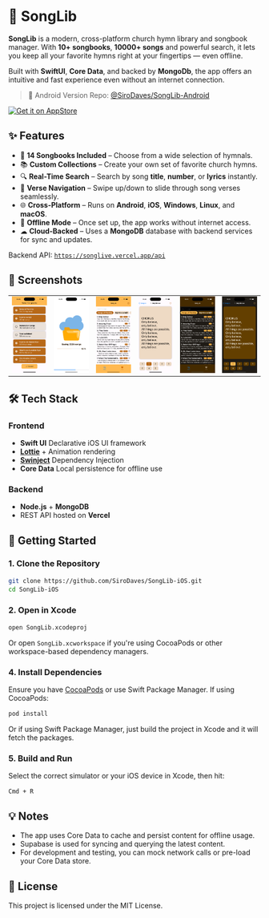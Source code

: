 # 🎵 SongLib

**SongLib** is a modern, cross-platform church hymn library and songbook manager.
With **10+ songbooks**, **10000+ songs** and powerful search, it lets you keep all your favorite hymns right at your fingertips — even offline.

Built with **SwiftUI**, **Core Data**, and backed by **MongoDb**, the app offers an intuitive and fast experience even without an internet connection.

> 🔗 Android Version Repo: [@SiroDaves/SongLib-Android](https://github.com/SiroDaves/SongLib-Android)

<a href="https://apps.apple.com/us/app/id6446771305">
  <img alt='Get it on AppStore' src='https://developer.apple.com/app-store/marketing/guidelines/images/badge-example-preferred_2x.png' width='200'>
</a>

## ✨ Features

* 📖 **14 Songbooks Included** – Choose from a wide selection of hymnals.
* 📚 **Custom Collections** – Create your own set of favorite church hymns.
* 🔍 **Real-Time Search** – Search by song **title**, **number**, or **lyrics** instantly.
* 📜 **Verse Navigation** – Swipe up/down to slide through song verses seamlessly.
* 🌐 **Cross-Platform** – Runs on **Android**, **iOS**, **Windows**, **Linux**, and **macOS**.
* 📶 **Offline Mode** – Once set up, the app works without internet access.
* ☁ **Cloud-Backed** – Uses a **MongoDB** database with backend services for sync and updates.

Backend API: [`https://songlive.vercel.app/api`](https://songlive.vercel.app/api)

## 📸 Screenshots

<table>
    <tr>
        <td><img src="screenshots/image1.png" width="120px" /></td>
        <td><img src="screenshots/image2.png" width="120px" /></td>
        <td><img src="screenshots/image3.png" width="120px" /></td>
        <td><img src="screenshots/image4.png" width="120px" /></td>
        <td><img src="screenshots/image5.png" width="120px" /></td>
        <td><img src="screenshots/image6.png" width="120px" /></td>
    </tr>
</table>

## 🛠 Tech Stack

### **Frontend**

* **Swift UI** Declarative iOS UI framework
* **[Lottie](https://github.com/airbnb/lottie-ios)** + Animation rendering
* **[Swinject](https://github.com/Swinject/Swinject)** Dependency Injection
* **Core Data** Local persistence for offline use

### **Backend**

* **Node.js** + **MongoDB**
* REST API hosted on **Vercel**

## 🚀 Getting Started

### 1. Clone the Repository

```bash
git clone https://github.com/SiroDaves/SongLib-iOS.git
cd SongLib-iOS
```

### 2. Open in Xcode

```bash
open SongLib.xcodeproj
```

Or open `SongLib.xcworkspace` if you're using CocoaPods or other workspace-based dependency managers.

### 4. Install Dependencies

Ensure you have [CocoaPods](https://cocoapods.org/) or use Swift Package Manager. If using CocoaPods:

```bash
pod install
```

Or if using Swift Package Manager, just build the project in Xcode and it will fetch the packages.

### 5. Build and Run

Select the correct simulator or your iOS device in Xcode, then hit:

```
Cmd + R
```

## 💡 Notes

* The app uses Core Data to cache and persist content for offline usage.
* Supabase is used for syncing and querying the latest content.
* For development and testing, you can mock network calls or pre-load your Core Data store.

## 📄 License

This project is licensed under the MIT License.
